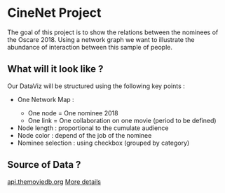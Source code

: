 # CineNet Project

The goal of this project is to show the relations between the nominees of the Oscare 2018. Using a network graph we want to illustrate the abundance of interaction between this sample of people.

## What will it look like ?

Our DataViz will be structured using the following key points :

<ul>
  <li> One Network Map : </li>
  <ul>
    <li>One node = One nominee 2018</li>
    <li>One link = One collaboration on one movie (period to be defined)</li>
  </ul>
  <li> Node length : proportional to the cumulate audience</li>
  <li> Node color : depend of the job of the nominee</li>
  <li> Nominee selection : using checkbox (grouped by category)</li>
</ul>

## Source of Data ?

[api.themoviedb.org](api.themoviedb.org)
[More details](https://github.com/fregogui/CineNet/blob/master/DATA.MD)

 
